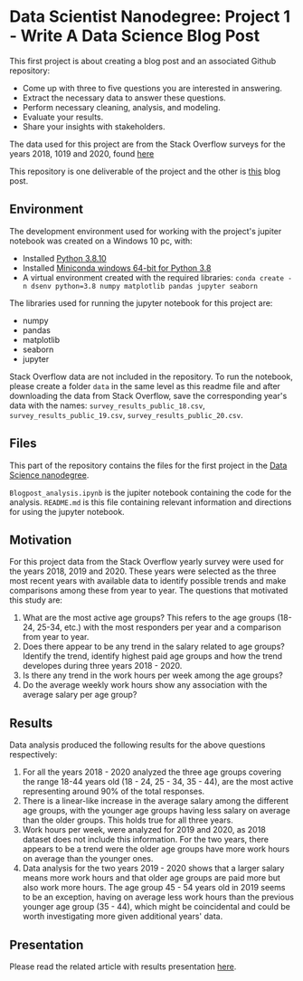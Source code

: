 # Data Scientist Nanodegree: Project 1 - Write A Data Science Blog Post

This first project is about creating a blog post and an associated Github repository:

* Come up with three to five questions you are interested in answering.
* Extract the necessary data to answer these questions.
* Perform necessary cleaning, analysis, and modeling.
* Evaluate your results.
* Share your insights with stakeholders.

The data used for this project are from the Stack Overflow surveys for the years 2018, 1019 and 2020, found [here](https://insights.stackoverflow.com/survey)

This repository is one deliverable of the project and the other is [this](https://medium.com/@cliatas/how-will-your-salary-develop-as-you-grow-as-a-developer-721e3e2542f) blog post.

## Environment

The development environment used for working with the project's jupiter notebook was created on a Windows 10 pc, with:

* Installed [Python 3.8.10](https://www.python.org/downloads/release/python-3810/)
* Installed [Miniconda windows 64-bit for Python 3.8](https://docs.conda.io/en/latest/miniconda.html)
* A virtual environment created with the required libraries: `conda create -n dsenv python=3.8 numpy matplotlib pandas jupyter seaborn`

The libraries used for running the jupyter notebook for this project are:
* numpy
* pandas
* matplotlib
* seaborn
* jupyter

Stack Overflow data are not included in the repository. To run the notebook, please create a folder `data` in the same level as this readme file and after downloading the data from Stack Overflow, save the corresponding year's data with the names: `survey_results_public_18.csv`, `survey_results_public_19.csv`, `survey_results_public_20.csv`.

## Files

This part of the repository contains the files for the first project in the [Data Science nanodegree](https://www.udacity.com/course/data-scientist-nanodegree--nd025).

`Blogpost_analysis.ipynb` is the jupiter notebook containing the code for the analysis.
`README.md` is this file containing relevant information and directions for using the jupyter notebook.

## Motivation

For this project data from the Stack Overflow yearly survey were used for the years 2018, 2019 and 2020. These years were selected as the three most recent years with available data to identify possible trends and make comparisons among these from year to year. The questions that motivated this study are:

1. What are the most active age groups? This refers to the age groups (18-24, 25-34, etc.) with the most responders per year and a comparison from year to year.
2. Does there appear to be any trend in the salary related to age groups? Identify the trend, identify highest paid age groups and how the trend developes during three years 2018 - 2020.
3. Is there any trend in the work hours per week among the age groups?
4. Do the average weekly work hours show any association with the average salary per age group?

## Results

Data analysis produced the following results for the above questions respectively:

1. For all the years 2018 - 2020 analyzed the three age groups covering the range 18-44 years old (18 - 24, 25 - 34, 35 - 44), are the most active representing around 90% of the total responses.
2. There is a linear-like increase in the average salary among the different age groups, with the younger age groups having less salary on average than the older groups. This holds true for all three years.
3. Work hours per week, were analyzed for 2019 and 2020, as 2018 dataset does not include this information. For the two years, there appears to be a trend were the older age groups have more work hours on average than the younger ones.
4. Data analysis for the two years 2019 - 2020 shows that a larger salary means more work hours and that older age groups are paid more but also work more hours. The age group 45 - 54 years old in 2019 seems to be an exception, having on average less work hours than the previous younger age group (35 - 44), which might be coincidental and could be worth investigating more given additional years' data.

## Presentation

Please read the related article with results presentation [here](https://medium.com/@cliatas/how-will-your-salary-develop-as-you-grow-as-a-developer-721e3e2542f).
